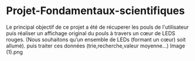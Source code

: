 # Projet-Fondamentaux-scientifiques
Le principal objectif de ce projet a été de récuperer les pouls 
de l'utilisateur puis réaliser un affichage
original du pouls à travers un cœur de LEDS rouges. (Nous
souhaitons qu’un ensemble de LEDs (formant un cœur) soit
allumé). puis traiter ces données (trie,recherche,valeur moyenne...)
Image (1).png
